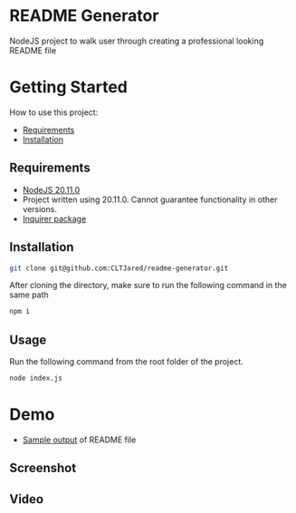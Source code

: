# README Generator
NodeJS project to walk user through creating a professional looking README file


# Getting Started
How to use this project:
- [Requirements](#requirements)
- [Installation](#installation)

## Requirements
* [NodeJS 20.11.0](http://www.nodejs.org/)
* Project written using 20.11.0. Cannot guarantee functionality in other versions.
* [Inquirer package](https://www.npmjs.com/package/inquirer/v/8.2.4)

## Installation
```bash
git clone git@github.com:CLTJared/readme-generator.git
```

After cloning the directory, make sure to run the following command in the same path
```bash
npm i
```

## Usage

Run the following command from the root folder of the project.
```bash
node index.js
```

# Demo
- [Sample output](./output/README.md) of README file

## Screenshot


## Video